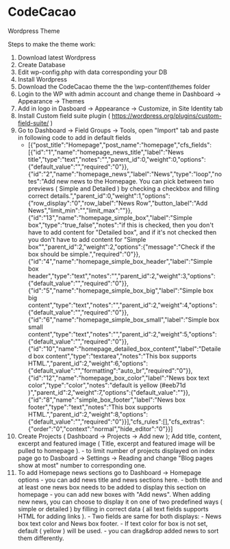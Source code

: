 # CodeCacao
 Wordpress Theme
 
 Steps to make the theme work:
 1. Download latest Wordpress
 2. Create Database
 3. Edit wp-config.php with data corresponding your DB
 4. Install Wordpress
 5. Download the CodeCacao theme the the \wp-content\themes folder
 6. Login to the WP with admin account and change theme in Dashboard -> Appearance -> Themes
 7. Add in logo in Dasboard -> Appearance -> Customize, in Site Identity tab
 8. Install Custom field suite plugin ( https://wordpress.org/plugins/custom-field-suite/ )
 9. Go to Dashboard -> Field Groups -> Tools, open "Import" tab and paste in following code to add in default fields
	-	[{"post_title":"Homepage","post_name":"homepage","cfs_fields":[{"id":"1","name":"homepage_news_title","label":"News title","type":"text","notes":"","parent_id":0,"weight":0,"options":{"default_value":"","required":"0"}},{"id":"2","name":"homepage_news","label":"News","type":"loop","notes":"Add new news to the Homepage. You can pick between two previews ( Simple and Detailed ) by checking a checkbox and filling correct details.","parent_id":0,"weight":1,"options":{"row_display":"0","row_label":"News Row","button_label":"Add News","limit_min":"","limit_max":""}},{"id":"13","name":"homepage_simple_box","label":"Simple box","type":"true_false","notes":"if this is checked, then you don't have to add content for \"Detailed box\", and if it's not checked then you don't have to add content for \"Simple box\"","parent_id":2,"weight":2,"options":{"message":"Check if the box should be simple.","required":"0"}},{"id":"4","name":"homepage_simple_box_header","label":"Simple box header","type":"text","notes":"","parent_id":2,"weight":3,"options":{"default_value":"","required":"0"}},{"id":"5","name":"homepage_simple_box_big","label":"Simple box big content","type":"text","notes":"","parent_id":2,"weight":4,"options":{"default_value":"","required":"0"}},{"id":"6","name":"homepage_simple_box_small","label":"Simple box small content","type":"text","notes":"","parent_id":2,"weight":5,"options":{"default_value":"","required":"0"}},{"id":"10","name":"homepage_detailed_box_content","label":"Detailed box content","type":"textarea","notes":"This box supports HTML.","parent_id":2,"weight":6,"options":{"default_value":"","formatting":"auto_br","required":"0"}},{"id":"12","name":"homepage_box_color","label":"News box text color","type":"color","notes":"default is yellow (#eeb71d )","parent_id":2,"weight":7,"options":{"default_value":""}},{"id":"8","name":"simple_box_footer","label":"News box footer","type":"text","notes":"This box supports HTML.","parent_id":2,"weight":8,"options":{"default_value":"","required":"0"}}],"cfs_rules":[],"cfs_extras":{"order":"0","context":"normal","hide_editor":"0"}}]
 10. Create Projects ( Dashboard -> Projects -> Add new ); Add title, content, excerpt and featured image ( Title, excerpt and featured image will be pulled to homepage ).
	-	to limit number of projects displayed on index page go to Dasboard -> Settings -> Reading and change "Blog pages show at most" number to corresponding one.
 11. To add Homepage news sections go to Dashboard -> Homepage options
	-	you can add news title and news sections here.
	-	both title and at least one news box needs to be added to display this section on homepage
	-	you can add new boxes with "Add news". When adding new news, you can choose to display it on one of two predefined ways ( simple or detailed ) by filling in correct data ( all text fields supports HTML for adding links ).
	-	Two fields are same for both displays: - News box text color and News box footer.
	-	If text color for box is not set, default ( yellow ) will be used.
	-	you can drag&drop added news to sort them differently.
